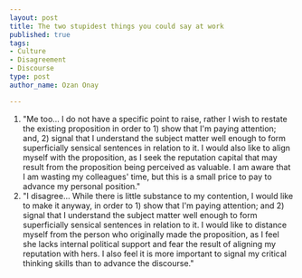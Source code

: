 ```yaml
--- 
layout: post
title: The two stupidest things you could say at work
published: true
tags: 
- Culture
- Disagreement
- Discourse
type: post
author_name: Ozan Onay

---
```


<ol>
	<li>"Me too... I do not have a specific point to raise, rather I wish to restate the existing proposition in order to 1) show that I'm paying attention; and, 2) signal that I understand the subject matter well enough to form superficially sensical sentences in relation to it. I would also like to align myself with the proposition, as I seek the reputation capital that may result from the proposition being perceived as valuable. I am aware that I am wasting my colleagues' time, but this is a small price to pay to advance my personal position."</li>
	<li>"I disagree... While there is little substance to my contention, I would like to make it anyway, in order to 1) show that I'm paying attention; and 2) signal that I understand the subject matter well enough to form superficially sensical sentences in relation to it. I would like to distance myself from the person who originally made the proposition, as I feel she lacks internal political support and fear the result of aligning my reputation with hers. I also feel it is more important to signal my critical thinking skills than to advance the discourse."</li>
</ol>
